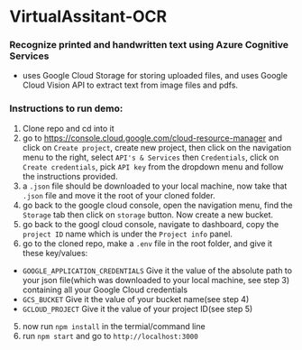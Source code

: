 
# VirtualAssitant-OCR<br>
### Recognize printed and handwritten text using Azure Cognitive Services<br>
* uses Google Cloud Storage for storing uploaded files, and uses Google Cloud Vision API to extract text from image files and pdfs.

### Instructions to run demo:<br>
1. Clone repo and cd into it
2. go to https://console.cloud.google.com/cloud-resource-manager and click on ```Create project```, create new project, then click on the navigation menu to the right, select ```API's & Services``` then ```Credentials```, click on ```Create credentials```, pick ```API key``` from the dropdown menu and follow the instructions provided.
3. a ```.json``` file should be downloaded to your local machine, now take that ```.json``` file and move it the root of your cloned folder.
4. go back to the google cloud console, open the navigation menu, find the ```Storage``` tab then click on ```storage``` button. Now create a new bucket.
5. go back to the googl cloud console, navigate to dashboard, copy the ```project ID``` name which is under the ```Project info``` panel. 
4. go to the cloned repo, make a ```.env``` file in the root folder, and give it these key/values:
* ```GOOGLE_APPLICATION_CREDENTIALS``` Give it the value of the absolute path to your json file(which was downloaded to your local machine, see step 3) containing all your Google Cloud credentials
* ```GCS_BUCKET``` Give it the value of your bucket name(see step 4)
* ```GCLOUD_PROJECT``` Give it the value of your project ID(see step 5)
5. now run ```npm install``` in the termial/command line
6. run ```npm start``` and go to ```http://localhost:3000```
